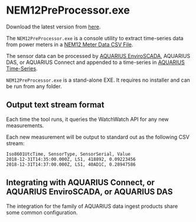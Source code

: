﻿# NEM12PreProcessor.exe

Download the latest version from [here](https://github.com/AquaticInformatics/examples/releases/latest).

The `NEM12PreProcessor.exe` is a console utility to extract time-series data from power meters in a [NEM12 Meter Data CSV File](https://www.aemo.com.au/-/media/files/electricity/nem/retail_and_metering/metering-procedures/2018/mdff-specification-nem12--nem13-v106.pdf?la=en).

The sensor data can be processed by [AQUARIUS EnviroSCADA](https://aquaticinformatics.com/products/aquarius-enviroscada/), AQUARIUS DAS, or AQUARIUS Connect and appended to a time-series in [AQUARIUS Time-Series](https://aquaticinformatics.com/products/aquarius-time-series/).

`NEM12PreProcessor.exe` is a stand-alone EXE. It requires no installer and can be run from any folder.


## Output text stream format

Each time the tool runs, it queries the WatchWatch API for any new measurements.

Each new measurement will be output to standard out as the following CSV stream:

```csv
Iso8601UtcTime, SensorType, SensorSerial, Value
2018-12-31T14:35:00.000Z, LS1, 418892, 0.09223456
2018-12-31T14:37:00.000Z, LS1, 40AD1C, 0.28947586
```

## Integrating with AQUARIUS Connect, or AQUARIUS EnviroSCADA, or AQUARIUS DAS

The integration for the family of AQUARIUS data ingest products share some common configuration.

